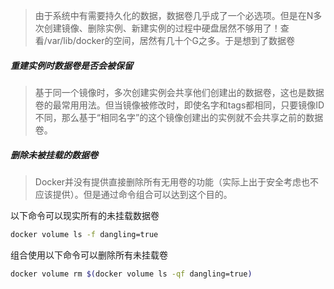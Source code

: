 > 由于系统中有需要持久化的数据，数据卷几乎成了一个必选项。但是在N多次创建镜像、删除实例、新建实例的过程中硬盘居然不够用了！查看/var/lib/docker的空间，居然有几十个G之多。于是想到了数据卷


##### 重建实例时数据卷是否会被保留
> 基于同一个镜像时，多次创建实例会共享他们创建出的数据卷，这也是数据卷的最常用用法。但当镜像被修改时，即使名字和tags都相同，只要镜像ID不同，那么基于“相同名字”的这个镜像创建出的实例就不会共享之前的数据卷。

##### 删除未被挂载的数据卷
> Docker并没有提供直接删除所有无用卷的功能（实际上出于安全考虑也不应该提供）。但是通过命令组合可以达到这个目的。

以下命令可以现实所有的未挂载数据卷
```Bash
docker volume ls -f dangling=true
```
组合使用以下命令可以删除所有未挂载卷
```Bash
docker volume rm $(docker volume ls -qf dangling=true)
```
